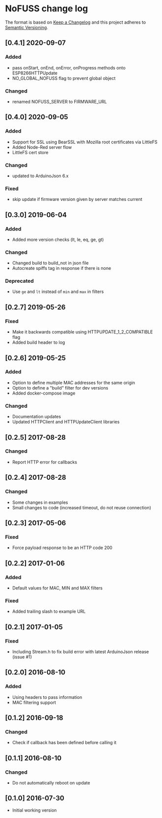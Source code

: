 # NoFUSS change log

The format is based on [Keep a Changelog](http://keepachangelog.com/)
and this project adheres to [Semantic Versioning](http://semver.org/).

## [0.4.1] 2020-09-07
### Added
- pass onStart, onEnd, onError, onProgress methods onto ESP8266HTTPUpdate
- NO_GLOBAL_NOFUSS flag to prevent global object

### Changed
- renamed NOFUSS_SERVER to FIRMWARE_URL

## [0.4.0] 2020-09-05
### Added
- Support for SSL using BearSSL with Mozilla root certificates via LittleFS
- Added Node-Red server flow
- LittleFS cert store

### Changed
- updated to ArduinoJson 6.x

### Fixed
- skip update if firmware version given by server matches current

## [0.3.0] 2019-06-04
### Added
- Added more version checks (lt, le, eq, ge, gt)

### Changed
- Changed build to build_not in json file
- Autocreate spiffs tag in response if there is none

### Deprecated
- Use `ge` and `lt` instead of `min` and `max` in filters

## [0.2.7] 2019-05-26
### Fixed
- Make it backwards compatible using HTTPUPDATE_1_2_COMPATIBLE flag
- Added build header to log

## [0.2.6] 2019-05-25
### Added
- Option to define multiple MAC addresses for the same origin
- Option to define a "build" filter for dev versions
- Added docker-compose image

### Changed
- Documentation updates
- Updated HTTPClient and HTTPUpdateClient libraries

## [0.2.5] 2017-08-28
### Changed
- Report HTTP error for callbacks

## [0.2.4] 2017-08-28
### Changed
- Some changes in examples
- Small changes to code (increased timeout, do not reuse connection)

## [0.2.3] 2017-05-06
### Fixed
- Force payload response to be an HTTP code 200

## [0.2.2] 2017-01-06
### Added
- Default values for MAC, MIN and MAX filters

### Fixed
- Added trailing slash to example URL

## [0.2.1] 2017-01-05
### Fixed
- Including Stream.h to fix build error with latest ArduinoJson release (issue #1)

## [0.2.0] 2016-08-10

### Added
- Using headers to pass information
- MAC filtering support

## [0.1.2] 2016-09-18

### Changed
- Check if callback has been defined before calling it

## [0.1.1] 2016-08-10

### Changed
- Do not automatically reboot on update

## [0.1.0] 2016-07-30
- Initial working version

